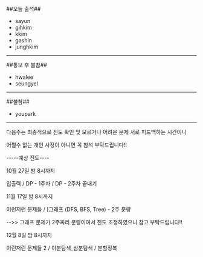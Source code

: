 ##오늘 출석##

 - sayun
 - gihkim
 - kkim
 - gashin
 - junghkim
---------------------------
##통보 후 불참##
 - hwalee
 - seungyel
 --------------------------
 ##불참##
 - youpark
----------------------------

다음주는 최종적으로 진도 확인 및 모르거나 어려운 문제 서로 피드백하는 시간이니

어쩔수 없는 개인 사정이 아니면 꼭 참석 부탁드립니다!!


-----예상 진도----

10월 27일 밤 8시까지

입출력 / DP - 1주차 / DP - 2주차 끝내기

11월 17일 밤 8시까지

이런저런 문제들 / [그래프 (DFS, BFS, Tree) - 2주 분량

-->> 그래프 문제가 2주짜리 분량이여서 진도 조정하였으니 참고 부탁드립니다!!

12월 8일 밤 8시까지

이런저런 문제들 2 / 이분탐색_삼분탐색 / 분할정복
